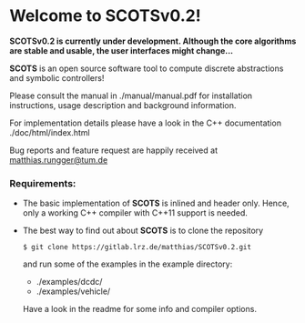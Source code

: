 # Welcome to SCOTSv0.2!

**SCOTSv0.2 is currently under development. Although the core
algorithms are stable and usable, the user interfaces might change...**


**SCOTS** is an open source software tool to compute discrete abstractions and symbolic controllers!

Please consult the manual in ./manual/manual.pdf for installation instructions,
usage description and background information.

For implementation details please have a look in the C++ documentation ./doc/html/index.html

Bug reports and feature request are happily received at <matthias.rungger@tum.de> 

### Requirements:

* The basic implementation of **SCOTS** is inlined and header only. Hence, only a working C++ compiler
  with C++11 support is needed.

* The best way to find out about **SCOTS** is to clone the repository 
  

  `$ git clone https://gitlab.lrz.de/matthias/SCOTSv0.2.git`
  
  and run some of the examples in the example directory: 

  * ./examples/dcdc/
  * ./examples/vehicle/

  Have a look in the readme for some info and compiler options.
  
